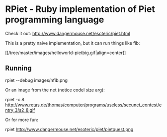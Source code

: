 # RPiet - Ruby implementation of Piet programming language

Check it out: http://www.dangermouse.net/esoteric/piet.html

This is a pretty naive implementation, but it can run things like fib:

[[/tree/master/images/helloworld-pietbig.gif|align=center]]

## Running

rpiet --debug images/nfib.png

Or an image from the net (notice codel size arg):

rpiet -c 8 http://www.retas.de/thomas/computer/programs/useless/secunet_contest/entry_3/s2_8.gif

Or for more fun:

rpiet http://www.dangermouse.net/esoteric/piet/pietquest.png
